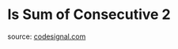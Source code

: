 <h1>Is Sum of Consecutive 2</h1>
<p>source: <a href="https://www.codesignal.com/">codesignal.com</a>
